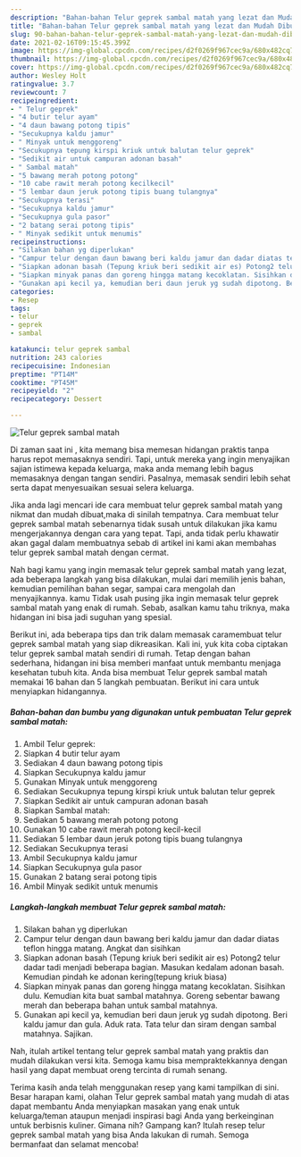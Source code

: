 ```yaml
---
description: "Bahan-bahan Telur geprek sambal matah yang lezat dan Mudah Dibuat"
title: "Bahan-bahan Telur geprek sambal matah yang lezat dan Mudah Dibuat"
slug: 90-bahan-bahan-telur-geprek-sambal-matah-yang-lezat-dan-mudah-dibuat
date: 2021-02-16T09:15:45.399Z
image: https://img-global.cpcdn.com/recipes/d2f0269f967cec9a/680x482cq70/telur-geprek-sambal-matah-foto-resep-utama.jpg
thumbnail: https://img-global.cpcdn.com/recipes/d2f0269f967cec9a/680x482cq70/telur-geprek-sambal-matah-foto-resep-utama.jpg
cover: https://img-global.cpcdn.com/recipes/d2f0269f967cec9a/680x482cq70/telur-geprek-sambal-matah-foto-resep-utama.jpg
author: Wesley Holt
ratingvalue: 3.7
reviewcount: 7
recipeingredient:
- " Telur geprek"
- "4 butir telur ayam"
- "4 daun bawang potong tipis"
- "Secukupnya kaldu jamur"
- " Minyak untuk menggoreng"
- "Secukupnya tepung kirspi kriuk untuk balutan telur geprek"
- "Sedikit air untuk campuran adonan basah"
- " Sambal matah"
- "5 bawang merah potong potong"
- "10 cabe rawit merah potong kecilkecil"
- "5 lembar daun jeruk potong tipis buang tulangnya"
- "Secukupnya terasi"
- "Secukupnya kaldu jamur"
- "Secukupnya gula pasor"
- "2 batang serai potong tipis"
- " Minyak sedikit untuk menumis"
recipeinstructions:
- "Silakan bahan yg diperlukan"
- "Campur telur dengan daun bawang beri kaldu jamur dan dadar diatas teflon hingga matang. Angkat dan sisihkan"
- "Siapkan adonan basah (Tepung kriuk beri sedikit air es) Potong2 telur dadar tadi menjadi beberapa bagian. Masukan kedalam adonan basah. Kemudian pindah ke adonan kering(tepung kriuk biasa)"
- "Siapkan minyak panas dan goreng hingga matang kecoklatan. Sisihkan dulu. Kemudian kita buat sambal matahnya. Goreng sebentar bawang merah dan beberapa bahan untuk sambal matahnya."
- "Gunakan api kecil ya, kemudian beri daun jeruk yg sudah dipotong. Beri kaldu jamur dan gula. Aduk rata. Tata telur dan siram dengan sambal matahnya. Sajikan."
categories:
- Resep
tags:
- telur
- geprek
- sambal

katakunci: telur geprek sambal 
nutrition: 243 calories
recipecuisine: Indonesian
preptime: "PT14M"
cooktime: "PT45M"
recipeyield: "2"
recipecategory: Dessert

---
```



![Telur geprek sambal matah](https://img-global.cpcdn.com/recipes/d2f0269f967cec9a/680x482cq70/telur-geprek-sambal-matah-foto-resep-utama.jpg)

Di zaman  saat ini , kita memang bisa memesan hidangan praktis tanpa harus repot memasaknya sendiri. Tapi, untuk mereka yang ingin menyajikan sajian istimewa kepada keluarga, maka anda memang lebih bagus memasaknya dengan tangan sendiri. Pasalnya, memasak sendiri lebih sehat serta dapat menyesuaikan sesuai selera keluarga.

Jika anda lagi mencari ide cara membuat telur geprek sambal matah yang nikmat dan mudah dibuat,maka di sinilah tempatnya. Cara membuat telur geprek sambal matah  sebenarnya tidak susah untuk dilakukan jika kamu mengerjakannya dengan cara yang tepat. Tapi, anda tidak perlu khawatir akan gagal dalam membuatnya 
sebab di artikel ini kami akan membahas telur geprek sambal matah dengan cermat.  



Nah bagi kamu yang ingin memasak telur geprek sambal matah yang lezat, ada beberapa langkah yang bisa dilakukan, mulai dari memilih jenis bahan, kemudian pemilihan bahan segar, sampai cara mengolah dan menyajikannya. kamu Tidak usah pusing jika ingin memasak telur geprek sambal matah yang enak di rumah. Sebab, asalkan kamu  tahu triknya, maka hidangan ini bisa jadi suguhan yang spesial.

Berikut ini, ada beberapa tips dan trik dalam memasak caramembuat telur geprek sambal matah yang siap dikreasikan. Kali ini, yuk kita coba ciptakan telur geprek sambal matah sendiri di rumah. Tetap dengan bahan sederhana, hidangan ini bisa memberi manfaat untuk membantu menjaga kesehatan tubuh kita. Anda bisa membuat Telur geprek sambal matah memakai 16 bahan dan 5 langkah pembuatan. Berikut ini cara untuk menyiapkan hidangannya.

<!--inarticleads1-->

##### Bahan-bahan dan bumbu yang digunakan untuk pembuatan Telur geprek sambal matah:

1. Ambil  Telur geprek:
1. Siapkan 4 butir telur ayam
1. Sediakan 4 daun bawang potong tipis
1. Siapkan Secukupnya kaldu jamur
1. Gunakan  Minyak untuk menggoreng
1. Sediakan Secukupnya tepung kirspi kriuk untuk balutan telur geprek
1. Siapkan Sedikit air untuk campuran adonan basah
1. Siapkan  Sambal matah:
1. Sediakan 5 bawang merah potong potong
1. Gunakan 10 cabe rawit merah potong kecil-kecil
1. Sediakan 5 lembar daun jeruk potong tipis buang tulangnya
1. Sediakan Secukupnya terasi
1. Ambil Secukupnya kaldu jamur
1. Siapkan Secukupnya gula pasor
1. Gunakan 2 batang serai potong tipis
1. Ambil  Minyak sedikit untuk menumis




<!--inarticleads2-->

##### Langkah-langkah membuat Telur geprek sambal matah:

1. Silakan bahan yg diperlukan
1. Campur telur dengan daun bawang beri kaldu jamur dan dadar diatas teflon hingga matang. Angkat dan sisihkan
1. Siapkan adonan basah (Tepung kriuk beri sedikit air es) Potong2 telur dadar tadi menjadi beberapa bagian. Masukan kedalam adonan basah. Kemudian pindah ke adonan kering(tepung kriuk biasa)
1. Siapkan minyak panas dan goreng hingga matang kecoklatan. Sisihkan dulu. Kemudian kita buat sambal matahnya. Goreng sebentar bawang merah dan beberapa bahan untuk sambal matahnya.
1. Gunakan api kecil ya, kemudian beri daun jeruk yg sudah dipotong. Beri kaldu jamur dan gula. Aduk rata. Tata telur dan siram dengan sambal matahnya. Sajikan.




Nah, itulah artikel tentang  telur geprek sambal matah  yang praktis dan mudah dilakukan versi kita. Semoga kamu bisa mempraktekkannya dengan hasil yang dapat membuat oreng tercinta di rumah senang. 

Terima kasih anda telah menggunakan resep yang kami tampilkan di sini. Besar harapan kami, olahan  Telur geprek sambal matah yang mudah di atas dapat membantu Anda menyiapkan masakan yang enak untuk keluarga/teman ataupun menjadi inspirasi bagi Anda yang berkeinginan untuk berbisnis kuliner. Gimana nih? Gampang kan? Itulah resep telur geprek sambal matah yang bisa Anda lakukan di rumah. Semoga bermanfaat dan selamat mencoba!

